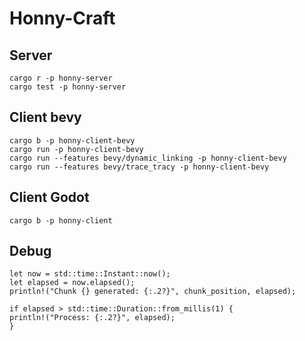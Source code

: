 # Honny-Craft

## Server
```
cargo r -p honny-server
cargo test -p honny-server
```

## Client bevy
```
cargo b -p honny-client-bevy
cargo run -p honny-client-bevy
cargo run --features bevy/dynamic_linking -p honny-client-bevy
cargo run --features bevy/trace_tracy -p honny-client-bevy
```

## Client Godot
```
cargo b -p honny-client
```

## Debug
```
let now = std::time::Instant::now();
let elapsed = now.elapsed();
println!("Chunk {} generated: {:.2?}", chunk_position, elapsed);

if elapsed > std::time::Duration::from_millis(1) {
println!("Process: {:.2?}", elapsed);
}
```
